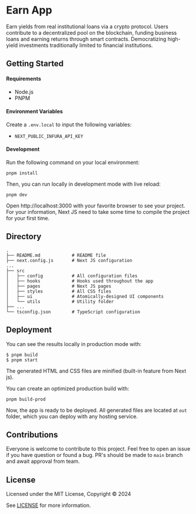 # Earn App

Earn yields from real institutional loans via a crypto protocol. Users contribute to a decentralized pool on the blockchain, funding business loans and earning returns through smart contracts. Democratizing high-yield investments traditionally limited to financial institutions.

## Getting Started

#### Requirements

- Node.js 
- PNPM

#### Environment Variables

Create a `.env.local` to input the following variables:

- `NEXT_PUBLIC_INFURA_API_KEY`

#### Development

Run the following command on your local environment:

```
pnpm install
```

Then, you can run locally in development mode with live reload:

```
pnpm dev
```

Open http://localhost:3000 with your favorite browser to see your project. For your information, Next JS need to take some time to compile the project for your first time.

## Directory

```
.
├── README.md            # README file
├── next.config.js       # Next JS configuration
...
├── src
│   ├── config           # All configuration files
│   ├── hooks            # Hooks used throughout the app
│   ├── pages            # Next JS pages
│   ├── styles           # All CSS files
│   ├── ui               # Atomically-designed UI components
│   └── utils            # Utility folder
├── ...
└── tsconfig.json        # TypeScript configuration
```

## Deployment

You can see the results locally in production mode with:

```
$ pnpm build
$ pnpm start
```

The generated HTML and CSS files are minified (built-in feature from Next js).

You can create an optimized production build with:

```
pnpm build-prod
```

Now, the app is ready to be deployed. All generated files are located at `out` folder, which you can deploy with any hosting service.

## Contributions

Everyone is welcome to contribute to this project. Feel free to open an issue if you have question or found a bug. PR's should be made to `main` branch and await approval from team.

## License

Licensed under the MIT License, Copyright © 2024

See [LICENSE](LICENSE) for more information.